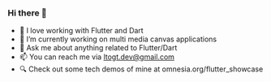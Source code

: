 ### Hi there 👋

- 💙 I love working with Flutter and Dart
- 🔭 I’m currently working on multi media canvas applications
- 💬 Ask me about anything related to Flutter/Dart
- 📫 You can reach me via ltogt.dev@gmail.com
- 🔍 Check out some tech demos of mine at omnesia.org/flutter_showcase

